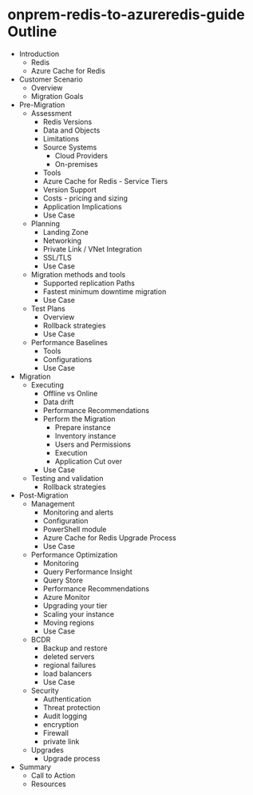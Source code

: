 # onprem-redis-to-azureredis-guide Outline

- Introduction
  - Redis
  - Azure Cache for Redis
- Customer Scenario
  - Overview
  - Migration Goals
- Pre-Migration
  - Assessment
    - Redis Versions
    - Data and Objects
    - Limitations
    - Source Systems
      - Cloud Providers
      - On-premises
    - Tools
    - Azure Cache for Redis - Service Tiers
    - Version Support
    - Costs - pricing and sizing
    - Application Implications
    - Use Case
  - Planning
    - Landing Zone
    - Networking
    - Private Link / VNet Integration
    - SSL/TLS
    - Use Case
  - Migration methods and tools
    - Supported replication Paths
    - Fastest minimum downtime migration
    - Use Case
  - Test Plans
    - Overview
    - Rollback strategies
    - Use Case
  - Performance Baselines
    - Tools
    - Configurations
    - Use Case
- Migration
  - Executing
    - Offline vs Online
    - Data drift
    - Performance Recommendations
    - Perform the Migration
      - Prepare instance
      - Inventory instance
      - Users and Permissions
      - Execution
      - Application Cut over
    - Use Case
  - Testing and validation
    - Rollback strategies
- Post-Migration
  - Management
    - Monitoring and alerts
    - Configuration
    - PowerShell module
    - Azure Cache for Redis Upgrade Process
    - Use Case
  - Performance Optimization
    - Monitoring
    - Query Performance Insight
    - Query Store
    - Performance Recommendations
    - Azure Monitor
    - Upgrading your tier
    - Scaling your instance
    - Moving regions
    - Use Case
  - BCDR
    - Backup and restore
    - deleted servers
    - regional failures
    - load balancers
    - Use Case
  - Security
    - Authentication
    - Threat protection
    - Audit logging
    - encryption
    - Firewall
    - private link
  - Upgrades
    - Upgrade process
- Summary
  - Call to Action
  - Resources
